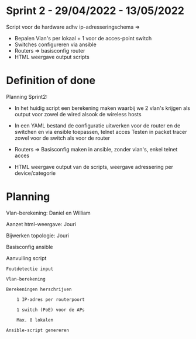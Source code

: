 # Sprint 2 - 29/04/2022 - 13/05/2022

Script voor de hardware adhv ip-adresseringschema =>

-	Bepalen Vlan's per lokaal  + 1 voor de acces-point switch
-	Switches configureren via ansible
-	Routers => basisconfig router
-	HTML weergave output scripts

# Definition of done

Planning Sprint2:

-	In het huidig script een berekening maken waarbij we 2 vlan's krijgen als output
	voor zowel de wired alsook de wireless hosts


-	In een YAML bestand de configuratie uitwerken voor de router en de switchen
	en via ensible toepassen, telnet acces
	Testen in packet tracer zowel voor de switch als voor de router
	
	
-	Routers => Basisconfig maken in ansible, zonder vlan's, enkel telnet acces


-	HTML weergave output van de scripts, weergave adressering per device/categorie

# Planning

Vlan-berekening: Daniel en William

Aanzet html-weergave: Jouri

Bijwerken topologie: Jouri

Basisconfig ansible

Aanvulling script

	Foutdetectie input
	
	Vlan-berekening
	
	Berekeningen herschrijven
	
		1 IP-adres per routerpoort
	
		1 switch (PoE) voor de APs
		
		Max. 8 lokalen
	
	Ansible-script genereren


